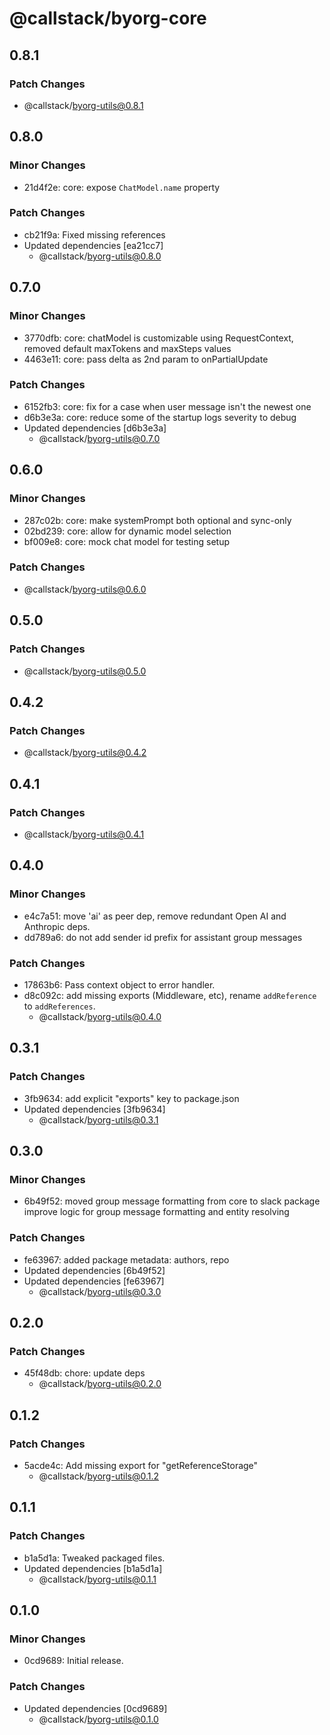 # @callstack/byorg-core

## 0.8.1

### Patch Changes

- @callstack/byorg-utils@0.8.1

## 0.8.0

### Minor Changes

- 21d4f2e: core: expose `ChatModel.name` property

### Patch Changes

- cb21f9a: Fixed missing references
- Updated dependencies [ea21cc7]
  - @callstack/byorg-utils@0.8.0

## 0.7.0

### Minor Changes

- 3770dfb: core: chatModel is customizable using RequestContext, removed default maxTokens and maxSteps values
- 4463e11: core: pass delta as 2nd param to onPartialUpdate

### Patch Changes

- 6152fb3: core: fix for a case when user message isn't the newest one
- d6b3e3a: core: reduce some of the startup logs severity to debug
- Updated dependencies [d6b3e3a]
  - @callstack/byorg-utils@0.7.0

## 0.6.0

### Minor Changes

- 287c02b: core: make systemPrompt both optional and sync-only
- 02bd239: core: allow for dynamic model selection
- bf009e8: core: mock chat model for testing setup

### Patch Changes

- @callstack/byorg-utils@0.6.0

## 0.5.0

### Patch Changes

- @callstack/byorg-utils@0.5.0

## 0.4.2

### Patch Changes

- @callstack/byorg-utils@0.4.2

## 0.4.1

### Patch Changes

- @callstack/byorg-utils@0.4.1

## 0.4.0

### Minor Changes

- e4c7a51: move 'ai' as peer dep, remove redundant Open AI and Anthropic deps.
- dd789a6: do not add sender id prefix for assistant group messages

### Patch Changes

- 17863b6: Pass context object to error handler.
- d8c092c: add missing exports (Middleware, etc), rename `addReference` to `addReferences`.
  - @callstack/byorg-utils@0.4.0

## 0.3.1

### Patch Changes

- 3fb9634: add explicit "exports" key to package.json
- Updated dependencies [3fb9634]
  - @callstack/byorg-utils@0.3.1

## 0.3.0

### Minor Changes

- 6b49f52: moved group message formatting from core to slack package
  improve logic for group message formatting and entity resolving

### Patch Changes

- fe63967: added package metadata: authors, repo
- Updated dependencies [6b49f52]
- Updated dependencies [fe63967]
  - @callstack/byorg-utils@0.3.0

## 0.2.0

### Patch Changes

- 45f48db: chore: update deps
  - @callstack/byorg-utils@0.2.0

## 0.1.2

### Patch Changes

- 5acde4c: Add missing export for "getReferenceStorage"
  - @callstack/byorg-utils@0.1.2

## 0.1.1

### Patch Changes

- b1a5d1a: Tweaked packaged files.
- Updated dependencies [b1a5d1a]
  - @callstack/byorg-utils@0.1.1

## 0.1.0

### Minor Changes

- 0cd9689: Initial release.

### Patch Changes

- Updated dependencies [0cd9689]
  - @callstack/byorg-utils@0.1.0
